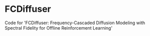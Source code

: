 # FCDiffuser
Code for 'FCDiffuser: Frequency-Cascaded Diffusion Modeling with Spectral Fidelity for Offline Reinforcement Learning'
